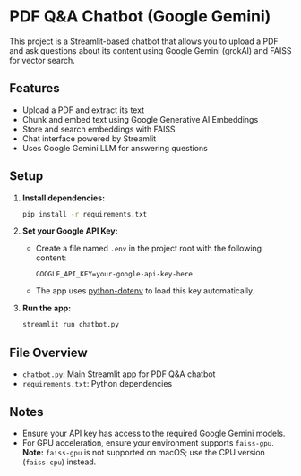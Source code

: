 # PDF Q&A Chatbot (Google Gemini)

This project is a Streamlit-based chatbot that allows you to upload a PDF and ask questions about its content using Google Gemini (grokAI) and FAISS for vector search.

## Features
- Upload a PDF and extract its text
- Chunk and embed text using Google Generative AI Embeddings
- Store and search embeddings with FAISS
- Chat interface powered by Streamlit
- Uses Google Gemini LLM for answering questions

## Setup

1. **Install dependencies:**
   ```sh
   pip install -r requirements.txt
   ```


2. **Set your Google API Key:**
    - Create a file named `.env` in the project root with the following content:
       ```env
       GOOGLE_API_KEY=your-google-api-key-here
       ```
   - The app uses [python-dotenv](https://pypi.org/project/python-dotenv/) to load this key automatically.

3. **Run the app:**
   ```sh
   streamlit run chatbot.py
   ```

## File Overview
- `chatbot.py`: Main Streamlit app for PDF Q&A chatbot
- `requirements.txt`: Python dependencies

## Notes
- Ensure your API key has access to the required Google Gemini models.
- For GPU acceleration, ensure your environment supports `faiss-gpu`.  
   **Note:** `faiss-gpu` is not supported on macOS; use the CPU version (`faiss-cpu`) instead.
